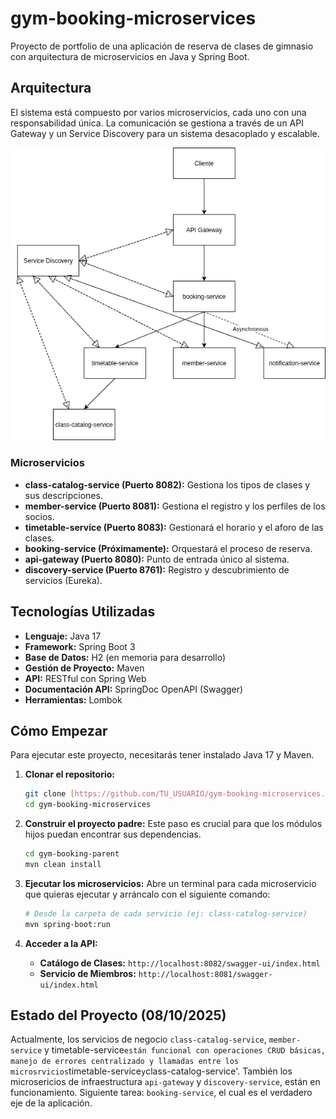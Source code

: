 # gym-booking-microservices
Proyecto de portfolio de una aplicación de reserva de clases de gimnasio con arquitectura de microservicios en Java y Spring Boot.

## Arquitectura
El sistema está compuesto por varios microservicios, cada uno con una responsabilidad única. La comunicación se gestiona a través de un API Gateway y un Service Discovery para un sistema desacoplado y escalable.

![Diagrama de Arquitectura](Diagrama_aqrquitectura.drawio.png)

### Microservicios
* **class-catalog-service (Puerto 8082):** Gestiona los tipos de clases y sus descripciones.
* **member-service (Puerto 8081):** Gestiona el registro y los perfiles de los socios.
* **timetable-service (Puerto 8083):** Gestionará el horario y el aforo de las clases.
* **booking-service (Próximamente):** Orquestará el proceso de reserva.
* **api-gateway (Puerto 8080):** Punto de entrada único al sistema.
* **discovery-service (Puerto 8761):** Registro y descubrimiento de servicios (Eureka).

## Tecnologías Utilizadas
* **Lenguaje:** Java 17
* **Framework:** Spring Boot 3
* **Base de Datos:** H2 (en memoria para desarrollo)
* **Gestión de Proyecto:** Maven
* **API:** RESTful con Spring Web
* **Documentación API:** SpringDoc OpenAPI (Swagger)
* **Herramientas:** Lombok

## Cómo Empezar

Para ejecutar este proyecto, necesitarás tener instalado Java 17 y Maven.

1.  **Clonar el repositorio:**
    ```bash
    git clone [https://github.com/TU_USUARIO/gym-booking-microservices.git](https://github.com/TU_USUARIO/gym-booking-microservices.git)
    cd gym-booking-microservices
    ```

2.  **Construir el proyecto padre:**
    Este paso es crucial para que los módulos hijos puedan encontrar sus dependencias.
    ```bash
    cd gym-booking-parent
    mvn clean install
    ```

3.  **Ejecutar los microservicios:**
    Abre un terminal para cada microservicio que quieras ejecutar y arráncalo con el siguiente comando:
    ```bash
    # Desde la carpeta de cada servicio (ej: class-catalog-service)
    mvn spring-boot:run
    ```

4.  **Acceder a la API:**
    * **Catálogo de Clases:** `http://localhost:8082/swagger-ui/index.html`
    * **Servicio de Miembros:** `http://localhost:8081/swagger-ui/index.html`

## Estado del Proyecto (08/10/2025)
Actualmente, los servicios de negocio `class-catalog-service`, `member-service` y timetable-service` están funcional con operaciones CRUD básicas, manejo de errores centralizado y llamadas entre los microsrvicios `timetable-service` y `class-catalog-service'. También los microsericios de infraestructura `api-gateway` y `discovery-service`, están en funcionamiento. Siguiente tarea: `booking-service`, el cual es el verdadero eje de la aplicación.
